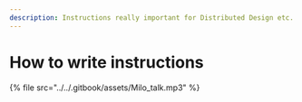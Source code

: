 ```yaml
---
description: Instructions really important for Distributed Design etc. MILO
---
```


# How to write instructions

{% file src="../../.gitbook/assets/Milo_talk.mp3" %}
